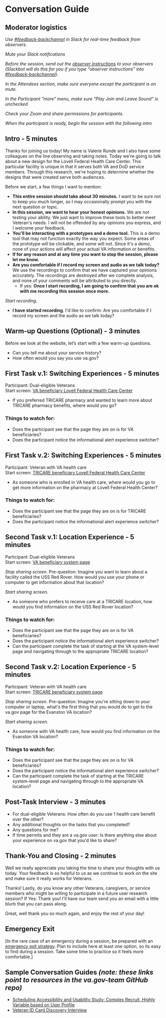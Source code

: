 # Conversation Guide 

## Moderator logistics

*Use [#feedback-backchannel](https://dsva.slack.com/messages/C40B45NJK/details/) in Slack for real-time feedback from observers.*

*Mute your Slack notifications*

*Before the session, send out the [observer instructions](https://github.com/department-of-veterans-affairs/va.gov-team/blob/master/platform/research/during-research/howto-observer-instructions.md) to your observers (Slackbot will do this for you if you type "observer instructions" into [#feedback-backchannel](https://dsva.slack.com/channels/feedback-backchannel)).*

*In the Attendees section, make sure everyone except the participant is on mute.*

*In the Participant "more" menu, make sure "Play Join and Leave Sound" is unchecked*

*Check your Zoom and share permissions for participants.*

*When the participant is ready, begin the session with the following intro*


## Intro - 5 minutes

Thanks for joining us today! My name is Valerie Runde and I also have some colleagues on the line observing and taking notes. Today we're going to talk about a new design for the Lovell Federal Health Care Center. This particular facility is unique in that it serves both VA and DoD service members. Through this research, we're hoping to determine whether the designs that were created serve both audiences.

Before we start, a few things I want to mention:

- **This entire session should take about 30 minutes.** I want to be sure not to keep you much longer, so I may occasionally prompt you with the next question or topic.
- **In this session, we want to hear your honest opinions.** We are not testing your ability. We just want to improve these tools to better meet Veteran's needs. I will not be offended by any opinions you express, and I welcome your feedback.
- **You'll be interacting with a prototypes and a demo tool.** This is a demo tool that may not function exactly the way you expect. Some areas of the prototype will be clickable, and some will not. Since it's a demo, none of your actions will affect your actual VA information or benefits.
- **If for any reason and at any time you want to stop the session, please let me know.** 
- **Are you comfortable if I record my screen and audio as we talk today?** We use the recordings to confirm that we have captured your opinions accurately. The recordings are destroyed after we complete analysis, and none of your comments will be attributed to you directly. 
    - If yes: **Once I start recording, I am going to confirm that you are ok with me recording this session once more.** 

*Start recording.*

- **I have started recording**. I'd like to confirm: Are you comfortable if I record my screen and the audio as we talk today? 

## Warm-up Questions (Optional) - 3 minutes

Before we look at the website, let’s start with a few warm-up questions.

- Can you tell me about your service history?
- How often would you say you use va.gov?

## First Task v.1: Switching Experiences - 5 minutes
Participant: Dual-eligible Veterans<br>
Start screen: [VA beneficiary Lovell Federal Health Care Center](https://preview.uxpin.com/85c0c5e5501b4c222f4d37bfdd4d6eb59dd93386#/pages/150395164/simulate/no-panels)

- If you preferred TRICARE pharmacy and wanted to learn more about TRICARE pharmacy benefits, where would you go?

### Things to watch for:

- Does the participant see that the page they are on is for VA beneficiaries?
- Does the participant notice the informational alert experience switcher?

## First Task v.2: Switching Experiences - 5 minutes
Participant: Veteran with VA health care<br>
Start screen: [TRICARE beneficiary Lovell Federal Health Care Center](https://preview.uxpin.com/85c0c5e5501b4c222f4d37bfdd4d6eb59dd93386#/pages/150395169/simulate/no-panels)

- As someone who is enrolled in VA health care, where would you go to get more information on the pharmacy at Lovell Federal Health Center?

### Things to watch for:

- Does the participant see that the page they are on is for TRICARE beneficiaries?
- Does the participant notice the informational alert experience switcher?

## Second Task v.1: Location Experience - 5 minutes
Participant: Dual-eligible Veterans<br>
Start screen: [VA beneficiary system page](https://preview.uxpin.com/85c0c5e5501b4c222f4d37bfdd4d6eb59dd93386#/pages/150395163/simulate/no-panels)

*Stop sharing screen.*
Pre-question: Imagine you want to learn about a facility called the USS Red Rover. How would you use your phone or computer to get information about that location?

*Start sharing screen.*
- As someone who prefers to receive care at a TRICARE location, how would you find information on the USS Red Rover location?

### Things to watch for:

- Does the participant see that the page they are on is for VA beneficiaries?
- Does the participant notice the informational alert experience switcher?
- Can the participant complete the task of starting at the VA system-level page and navigating through to the appropriate TRICARE location?

## Second Task v.2: Location Experience - 5 minutes
Participant: Veteran with VA health care<br>
Start screen: [TRICARE beneficiary system page](https://preview.uxpin.com/85c0c5e5501b4c222f4d37bfdd4d6eb59dd93386#/pages/150395168/simulate/no-panels)

*Stop sharing screen.*
Pre-question: Imagine you're sitting down to your computer or laptop, what's the first thing that you would do to get to the va.gov page for the Evanston VA location?

*Start sharing screen.*
- As someone with VA health care, how would you find information on the Evanston VA location?

### Things to watch for:

- Does the participant see that the page they are on is for VA beneficiaries?
- Does the participant notice the informational alert experience switcher?
- Can the participant complete the task of starting at the TRICARE system-level page and navigating through to the appropriate VA location?

## Post-Task Interview - 3 minutes

- For dual-eligible Veterans: How often do you use 1 health care benefit over the other?
- Any additional thoughts on the tasks that you completed?
- Any questions for me? 
- If time permits and they are a va.gov user: Is there anything else about your experience on va.gov that you'd like to share?

## Thank-You and Closing - 2 minutes

Well we really appreciate you taking the time to share your thoughts with us today. Your feedback is so helpful to us as we continue to work on the site and make sure it really works for Veterans.

Thanks! Lastly, do you know any other Veterans, caregivers, or service members who might be willing to participate in a future user research session? 
    If Yes: Thank you! I'll have our team send you an email with a little blurb that you can pass along. 

Great, well thank you so much again, and enjoy the rest of your day!

##

## Emergency Exit

[In the rare case of an emergency during a session, be prepared with an [emergency exit strategy](https://depo-platform-documentation.scrollhelp.site/research-design/Research-Safety-and-Emergency-Exit-Strategies.2143649793.html#ResearchSafetyandEmergencyExitStrategies-Sampleexitstrategies). Plan to include here at least one option, so its easy to find during a session. Take some time to practice so it feels more comfortable.]

## Sample Conversation Guides _(note: these links point to resources in the va.gov-team GitHub repo)_

- [Scheduling Accessibility and Usability Study: Complex Recruit, Highly Variable based on User Profile](https://github.com/department-of-veterans-affairs/va.gov-team/blob/master/products/health-care/appointments/research/2017-studies/access-usability/access-usability-conversation-guide.md) 
- [Veteran ID Card Discovery Interview](https://github.com/department-of-veterans-affairs/va.gov-team/blob/master/products/veteran-id-cards/research/discovery/discovery-conversation-guide.md)

